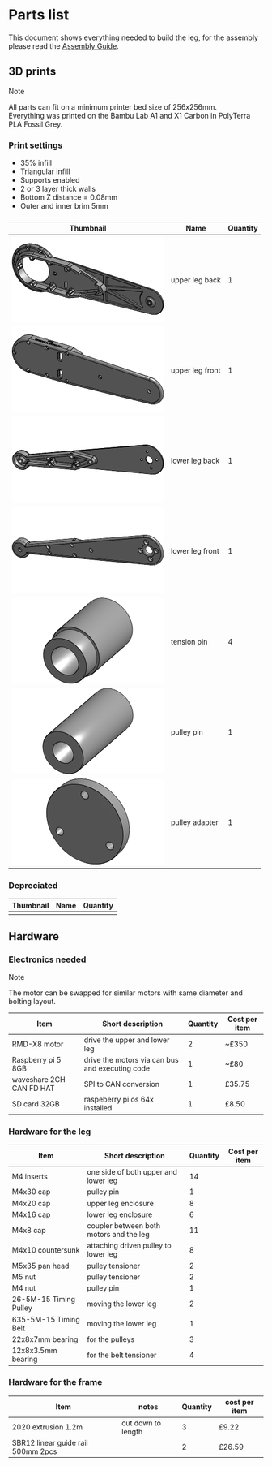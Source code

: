 # Parts list
This document shows everything needed to build the leg, for the assembly please read the [Assembly Guide](https://github.com/Faizanfaiz/UWE-Mechatronics/tree/main/Assembly#assembly). 
## 3D prints
>[!NOTE]
>All parts can fit on a minimum printer bed size of 256x256mm.  
>Everything was printed on the Bambu Lab A1 and X1 Carbon in PolyTerra PLA Fossil Grey.
### Print settings
- 35% infill
- Triangular infill
- Supports enabled
- 2 or 3 layer thick walls
- Bottom Z distance = 0.08mm
- Outer and inner brim 5mm

### 
| Thumbnail | Name | Quantity |
|-----------|------|----------|
| ![upper leg back](https://github.com/Faizanfaiz/UWE-Mechatronics/blob/6d6569ffbb95e3de721a3b56549ab19d14414a4b/Parts/Images/upper%20leg%20back.png ) | upper leg back | 1 |
| ![upper leg front](https://github.com/Faizanfaiz/UWE-Mechatronics/blob/9581c058c3cca033a6c26cb5bb743ea82579aa64/Parts/Images/upper%20leg%20front.png) | upper leg front | 1 |
| ![lower leg back](https://github.com/Faizanfaiz/UWE-Mechatronics/blob/9581c058c3cca033a6c26cb5bb743ea82579aa64/Parts/Images/lower%20leg%20back.png) | lower leg back | 1 |
| ![lower leg front](https://github.com/Faizanfaiz/UWE-Mechatronics/blob/9581c058c3cca033a6c26cb5bb743ea82579aa64/Parts/Images/lower%20leg%20front.png) | lower leg front | 1 |
| ![tension pin](https://github.com/Faizanfaiz/UWE-Mechatronics/blob/9581c058c3cca033a6c26cb5bb743ea82579aa64/Parts/Images/tension%20pin.png) | tension pin | 4 |
| ![pulley pin](https://github.com/Faizanfaiz/UWE-Mechatronics/blob/9581c058c3cca033a6c26cb5bb743ea82579aa64/Parts/Images/pulley%20pin.png) | pulley pin | 1 |
| ![pulley adapter](https://github.com/Faizanfaiz/UWE-Mechatronics/blob/9581c058c3cca033a6c26cb5bb743ea82579aa64/Parts/Images/pulley%20adapter.png) | pulley adapter | 1 |

### Depreciated
| Thumbnail | Name | Quantity |
|-----------|------|----------|
|  | | | |

## Hardware
### Electronics needed
>[!NOTE]
>The motor can be swapped for similar motors with same diameter and bolting layout.

|  Item   |       Short description      |    Quantity       | Cost per item |
|---------|----------------------|-------------------|---------------|
| RMD-X8 motor | drive the upper and lower leg | 2 | ~£350 |
| Raspberry pi 5 8GB| drive the motors via can bus and executing code | 1 | ~£80 |
| waveshare 2CH CAN FD HAT | SPI to CAN conversion | 1 | £35.75 |
| SD card 32GB | raspeberry pi os 64x installed | 1 | £8.50 |

### Hardware for the leg
|  Item   |       Short description      |    Quantity       | Cost per item |
|---------|----------------------|-------------------|---------------|
| M4 inserts | one side of both upper and lower leg | 14 |
| M4x30 cap | pulley pin 					   | 1 |
| M4x20 cap | upper leg enclosure 	   | 8 |
| M4x16 cap | lower leg enclosure	    | 6 |
| M4x8 cap | coupler between both motors and the leg | 11 |
| M4x10 countersunk| attaching driven pulley to lower leg| 8 |
| M5x35 pan head| pulley tensioner	   | 2 |
| M5 nut | pulley tensioner 				  | 2 |
| M4 nut | pulley pin 							  | 1 |
| 26-5M-15 Timing Pulley | moving the lower leg | 2 |
| 635-5M-15 Timing Belt | moving the lower leg  | 1 |
| 22x8x7mm bearing | for the pulleys | 3 |
| 12x8x3.5mm bearing | for the belt tensioner | 4 |
### Hardware for the frame
| Item | notes | Quantity | cost per item|
|------|-------|----------|------|
| 2020 extrusion 1.2m | cut down to length | 3 | £9.22 |
| SBR12 linear guide rail 500mm 2pcs| | 2 | £26.59 |
